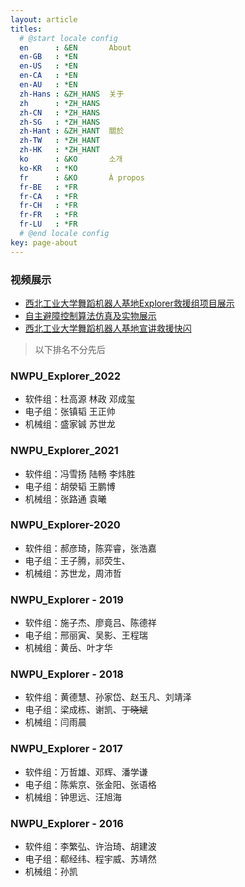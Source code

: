 ```yaml
---
layout: article
titles:
  # @start locale config
  en      : &EN       About
  en-GB   : *EN
  en-US   : *EN
  en-CA   : *EN
  en-AU   : *EN
  zh-Hans : &ZH_HANS  关于
  zh      : *ZH_HANS
  zh-CN   : *ZH_HANS
  zh-SG   : *ZH_HANS
  zh-Hant : &ZH_HANT  關於
  zh-TW   : *ZH_HANT
  zh-HK   : *ZH_HANT
  ko      : &KO       소개
  ko-KR   : *KO
  fr      : &KO       À propos
  fr-BE   : *FR
  fr-CA   : *FR
  fr-CH   : *FR
  fr-FR   : *FR
  fr-LU   : *FR
  # @end locale config
key: page-about
---
```


<!-- # Explorer  西北工业大学舞蹈机器人基地救援组 -->

### 视频展示

- [西北工业大学舞蹈机器人基地Explorer救援组项目展示](https://v.youku.com/v_show/id_XNDAwNTg4MTk3Mg==.html?spm=a1z3jc.11711052.0.0&isextonly=1)
- [自主避障控制算法仿真及实物展示](https://v.youku.com/v_show/id_XNDAwNTg3NzAxNg==.html?spm=a2h0j.11185381.listitem_page1.5!3~A)
- [西北工业大学舞蹈机器人基地宣讲救援快闪](https://www.bilibili.com/video/BV1Ci4y1L7Za?spm_id_from=333.337.search-card.all.click)

> 以下排名不分先后

### NWPU_Explorer_2022

- 软件组：杜高源 林政 邓成玺
- 电子组：张镇韬 王正帅
- 机械组：盛家铖 苏世龙

### NWPU_Explorer_2021

- 软件组：冯雪扬 陆畅 李炜胜
- 电子组：胡滎韬 王鹏博
- 机械组：张路通 袁曦

### NWPU_Explorer-2020

- 软件组：郝彦琦，陈弈睿，张浩嘉
- 电子组：王子腾，祁荧生、
- 机械组：苏世龙，周沛哲

### NWPU_Explorer - 2019

- 软件组：施子杰、廖竟吕、陈德祥
- 电子组：邢丽寅、吴影、王程瑞
- 机械组：黄岳、叶才华



### NWPU_Explorer - 2018

- 软件组：黄德慧、孙家岱、赵玉凡、刘靖泽
- 电子组：梁成栋、谢凯、~~丁晓斌~~
- 机械组：闫雨晨



### NWPU_Explorer - 2017

- 软件组：万哲雄、邓辉、潘学谦
- 电子组：陈紫京、张金阳、张语格
- 机械组：钟思远、汪旭海


### NWPU_Explorer - 2016

- 软件组：李繁弘、许治琦、胡建波
- 电子组：郗经纬、程宇威、苏靖然
- 机械组：孙凯